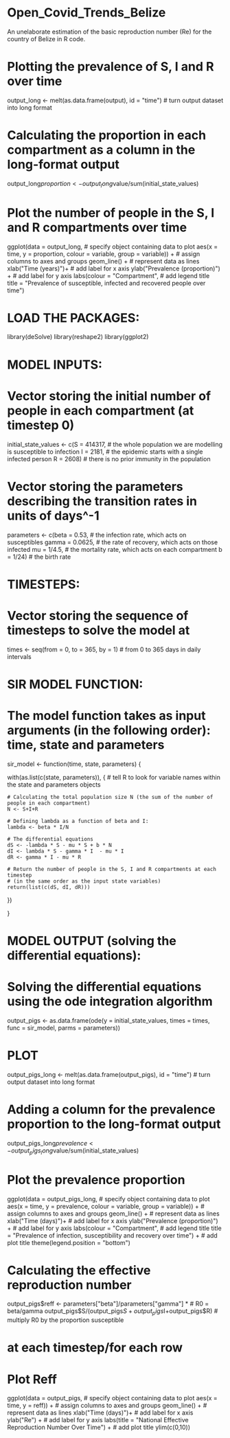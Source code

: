 # Open_Covid_Trends_Belize
An unelaborate estimation of the basic reproduction number (Re) for the country of Belize in R code.

# Plotting the prevalence of S, I and R over time 

output_long <- melt(as.data.frame(output), id = "time")                  # turn output dataset into long format

# Calculating the proportion in each compartment as a column in the long-format output
output_long$proportion <- output_long$value/sum(initial_state_values)

# Plot the number of people in the S, I and R compartments over time
ggplot(data = output_long,                                               # specify object containing data to plot
       aes(x = time, y = proportion, colour = variable, group = variable)) +  # assign columns to axes and groups
  geom_line() +                                                          # represent data as lines
  xlab("Time (years)")+                                                  # add label for x axis
  ylab("Prevalence (proportion)") +                                      # add label for y axis
  labs(colour = "Compartment",                                           # add legend title  
       title = "Prevalence of susceptible, 
       infected and recovered people over time")

# LOAD THE PACKAGES:
library(deSolve)
library(reshape2)
library(ggplot2)

# MODEL INPUTS:

# Vector storing the initial number of people in each compartment (at timestep 0)
initial_state_values <- c(S = 414317,   # the whole population we are modelling is susceptible to infection
                          I = 2181,           # the epidemic starts with a single infected person
                          R = 2608)           # there is no prior immunity in the population

# Vector storing the parameters describing the transition rates in units of days^-1
parameters <- c(beta = 0.53,      # the infection rate, which acts on susceptibles
                gamma = 0.0625,     # the rate of recovery, which acts on those infected
                mu = 1/4.5,       # the mortality rate, which acts on each compartment
                b = 1/24)        # the birth rate

# TIMESTEPS:

# Vector storing the sequence of timesteps to solve the model at
times <- seq(from = 0, to = 365, by = 1)   # from 0 to 365 days in daily intervals

# SIR MODEL FUNCTION: 

# The model function takes as input arguments (in the following order): time, state and parameters
sir_model <- function(time, state, parameters) {  
  
  with(as.list(c(state, parameters)), {  # tell R to look for variable names within the state and parameters objects    
    
    # Calculating the total population size N (the sum of the number of people in each compartment)
    N <- S+I+R
    
    # Defining lambda as a function of beta and I:
    lambda <- beta * I/N
    
    # The differential equations
    dS <- -lambda * S - mu * S + b * N            
    dI <- lambda * S - gamma * I  - mu * I           
    dR <- gamma * I - mu * R               
    
    # Return the number of people in the S, I and R compartments at each timestep 
    # (in the same order as the input state variables)
    return(list(c(dS, dI, dR))) 
  })
  
}

# MODEL OUTPUT (solving the differential equations):

# Solving the differential equations using the ode integration algorithm
output_pigs <- as.data.frame(ode(y = initial_state_values, 
                                 times = times, 
                                 func = sir_model,
                                 parms = parameters))

# PLOT

output_pigs_long <- melt(as.data.frame(output_pigs), id = "time")        # turn output dataset into long format

# Adding a column for the prevalence proportion to the long-format output
output_pigs_long$prevalence <- output_pigs_long$value/sum(initial_state_values)

# Plot the prevalence proportion
ggplot(data = output_pigs_long,                                               # specify object containing data to plot
       aes(x = time, y = prevalence, colour = variable, group = variable)) +  # assign columns to axes and groups
  geom_line() +                                                          # represent data as lines
  xlab("Time (days)")+                                                   # add label for x axis
  ylab("Prevalence (proportion)") +                                      # add label for y axis
  labs(colour = "Compartment",                                           # add legend title
       title = "Prevalence of infection, susceptibility and recovery over time") +  # add plot title
  theme(legend.position = "bottom")

# Calculating the effective reproduction number 
output_pigs$reff <- parameters["beta"]/parameters["gamma"] *                    # R0 = beta/gamma
  output_pigs$S/(output_pigs$S+output_pigs$I+output_pigs$R) # multiply R0 by the proportion susceptible
# at each timestep/for each row

# Plot Reff
ggplot(data = output_pigs,                                               # specify object containing data to plot
       aes(x = time, y = reff)) +                                        # assign columns to axes and groups
  geom_line() +                                                          # represent data as lines
  xlab("Time (days)")+                                                   # add label for x axis
  ylab("Re") +                                                         # add label for y axis
  labs(title = "National Effective Reproduction Number Over Time") +              # add plot title
  ylim(c(0,10))
